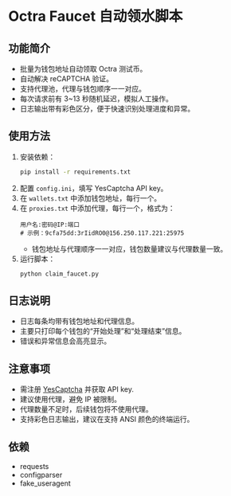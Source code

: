 # Octra Faucet 自动领水脚本

## 功能简介
- 批量为钱包地址自动领取 Octra 测试币。
- 自动解决 reCAPTCHA 验证。
- 支持代理池，代理与钱包顺序一一对应。
- 每次请求前有 3~13 秒随机延迟，模拟人工操作。
- 日志输出带有彩色区分，便于快速识别处理进度和异常。

## 使用方法
1. 安装依赖：
   ```bash
   pip install -r requirements.txt
   ```
2. 配置 `config.ini`，填写 YesCaptcha API key。
3. 在 `wallets.txt` 中添加钱包地址，每行一个。
4. 在 `proxies.txt` 中添加代理，每行一个，格式为：
   ```
   用户名:密码@IP:端口
   # 示例：9cfa75dd:3rIidRO0@156.250.117.221:25975
   ```
   - 钱包地址与代理顺序一一对应，钱包数量建议与代理数量一致。
5. 运行脚本：
   ```bash
   python claim_faucet.py
   ```

## 日志说明
- 日志每条均带有钱包地址和代理信息。
- 主要只打印每个钱包的“开始处理”和“处理结束”信息。
- 错误和异常信息会高亮显示。

## 注意事项
- 需注册 [YesCaptcha](https://yescaptcha.com/i/H27VrR) 并获取 API key.
- 建议使用代理，避免 IP 被限制。
- 代理数量不足时，后续钱包将不使用代理。
- 支持彩色日志输出，建议在支持 ANSI 颜色的终端运行。

## 依赖
- requests
- configparser
- fake_useragent
